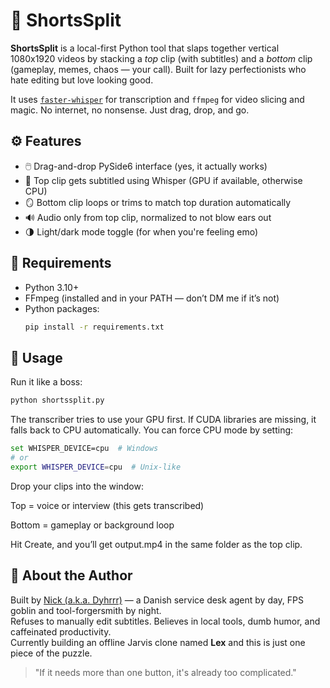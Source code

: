 # 🐢 ShortsSplit

**ShortsSplit** is a local-first Python tool that slaps together vertical 1080x1920 videos by stacking a *top* clip (with subtitles) and a *bottom* clip (gameplay, memes, chaos — your call). Built for lazy perfectionists who hate editing but love looking good.

It uses [`faster-whisper`](https://github.com/guillaumekln/faster-whisper) for transcription and `ffmpeg` for video slicing and magic. No internet, no nonsense. Just drag, drop, and go.

## ⚙️ Features
- 🖱️ Drag-and-drop PySide6 interface (yes, it actually works)
- 🧠 Top clip gets subtitled using Whisper (GPU if available, otherwise CPU)
- 🪞 Bottom clip loops or trims to match top duration automatically
- 🔊 Audio only from top clip, normalized to not blow ears out
- 🌗 Light/dark mode toggle (for when you're feeling emo)

## 🧪 Requirements
- Python 3.10+
- FFmpeg (installed and in your PATH — don’t DM me if it’s not)
- Python packages:
  ```bash
  pip install -r requirements.txt
  ```

## 🚀 Usage
Run it like a boss:

```bash
python shortssplit.py
```

The transcriber tries to use your GPU first. If CUDA libraries are missing, it
falls back to CPU automatically. You can force CPU mode by setting:

```bash
set WHISPER_DEVICE=cpu  # Windows
# or
export WHISPER_DEVICE=cpu  # Unix-like
```

Drop your clips into the window:

Top = voice or interview (this gets transcribed)

Bottom = gameplay or background loop

Hit Create, and you’ll get output.mp4 in the same folder as the top clip.

## 👤 About the Author

Built by [Nick (a.k.a. Dyhrrr)](https://twitch.tv/dyhrrr) — a Danish service desk agent by day, FPS goblin and tool-forgersmith by night.  
Refuses to manually edit subtitles. Believes in local tools, dumb humor, and caffeinated productivity.  
Currently building an offline Jarvis clone named **Lex** and this is just one piece of the puzzle.

> "If it needs more than one button, it's already too complicated."
